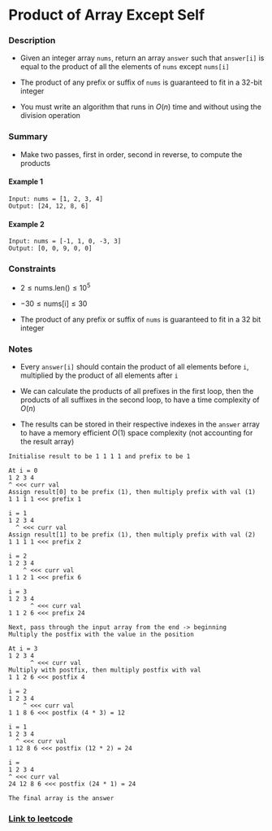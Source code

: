 # Product of Array Except Self

### Description

- Given an integer array `nums`, return an array `answer` such that `answer[i]` is equal to the product of all the elements of `nums` except `nums[i]`

- The product of any prefix or suffix of `nums` is guaranteed to fit in a 32-bit integer

- You must write an algorithm that runs in $O(n)$ time and without using the division operation

### Summary

- Make two passes, first in order, second in reverse, to compute the products

#### Example 1

```
Input: nums = [1, 2, 3, 4]
Output: [24, 12, 8, 6]
```

#### Example 2

```
Input: nums = [-1, 1, 0, -3, 3]
Output: [0, 0, 9, 0, 0]
```

### Constraints

- $2 \le \text{nums.len()} \le 10^5$

- $-30 \le \text{nums[i]} \le 30$

- The product of any prefix or suffix of `nums` is guaranteed to fit in a 32 bit integer

### Notes

- Every `answer[i]` should contain the product of all elements before `i`, multiplied by the product of all elements after `i`

- We can calculate the products of all prefixes in the first loop, then the products of all suffixes in the second loop, to have a time complexity of $O(n)$

- The results can be stored in their respective indexes in the `answer` array to have a memory efficient $O(1)$ space complexity (not accounting for the result array)

```
Initialise result to be 1 1 1 1 and prefix to be 1

At i = 0
1 2 3 4
^ <<< curr val
Assign result[0] to be prefix (1), then multiply prefix with val (1)
1 1 1 1 <<< prefix 1

i = 1
1 2 3 4
  ^ <<< curr val
Assign result[1] to be prefix (1), then multiply prefix with val (2)
1 1 1 1 <<< prefix 2

i = 2
1 2 3 4
    ^ <<< curr val
1 1 2 1 <<< prefix 6

i = 3
1 2 3 4
      ^ <<< curr val
1 1 2 6 <<< prefix 24
```

```
Next, pass through the input array from the end -> beginning
Multiply the postfix with the value in the position

At i = 3
1 2 3 4
      ^ <<< curr val
Multiply with postfix, then multiply postfix with val
1 1 2 6 <<< postfix 4

i = 2
1 2 3 4
    ^ <<< curr val
1 1 8 6 <<< postfix (4 * 3) = 12

i = 1
1 2 3 4
  ^ <<< curr val
1 12 8 6 <<< postfix (12 * 2) = 24

i =
1 2 3 4
^ <<< curr val
24 12 8 6 <<< postfix (24 * 1) = 24

The final array is the answer
```

### [Link to leetcode](https://leetcode.com/problems/product-of-array-except-self/description/)
